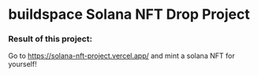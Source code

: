 # buildspace Solana NFT Drop Project

### Result of this project:

Go to https://solana-nft-project.vercel.app/ and mint a solana NFT for yourself!
